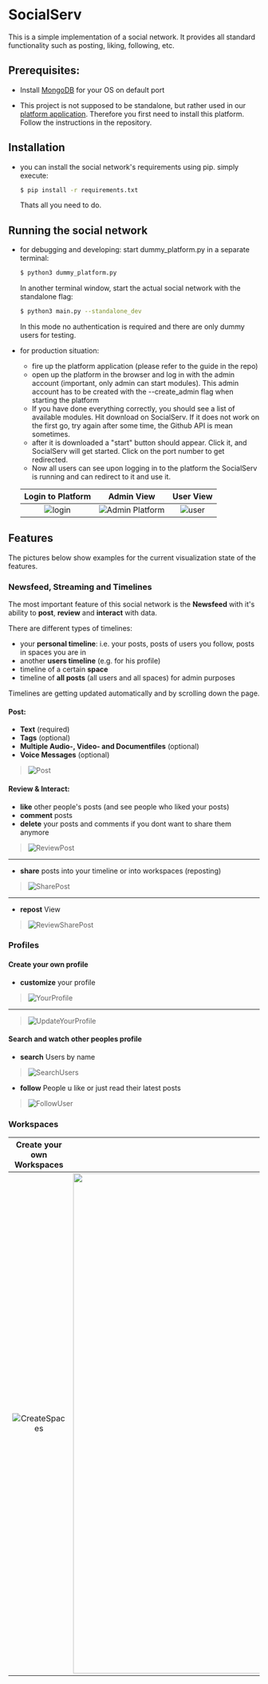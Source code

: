 # SocialServ

This is a simple implementation of a social network. It provides all standard functionality such as posting, liking, following, etc.

## Prerequisites:

- Install [MongoDB](https://docs.mongodb.com/manual/installation/) for your OS on default port

- This project is not supposed to be standalone, but rather used in our [platform application](https://github.com/Smunfr/sse-platform). Therefore you first need to install this platform. Follow the instructions in the repository.

## Installation

- you can install the social network's requirements using pip. simply execute:
  ```sh
  $ pip install -r requirements.txt
  ```
  Thats all you need to do.

## Running the social network

- for debugging and developing:
  start dummy_platform.py in a separate terminal:
  ```sh
  $ python3 dummy_platform.py
  ```
  In another terminal window, start the actual social network with the standalone flag:
  ```sh
  $ python3 main.py --standalone_dev
  ```
  In this mode no authentication is required and there are only dummy users for testing.

- for production situation:
  - fire up the platform application (please refer to the guide in the repo)
  - open up the platform in the browser and log in with the admin account       (important, only admin can start modules). This admin account has to be created with the --create_admin flag when starting the platform
  - If you have done everything correctly, you should see a list of available modules. Hit download on SocialServ. If it does not work on the first go, try again after some time, the Github API is mean sometimes.
  - after it is downloaded a "start" button should appear. Click it, and SocialServ will get started. Click on the port number to get redirected.
  - Now all users can see upon logging in to the platform the SocialServ is running and can redirect to it and use it.

  Login to Platform         |  Admin View | User View
  :-------------------------:|:-------------------------:|:-------------------------:
  ![login](Features/platform/login.png "login")  | ![Admin Platform](Features/platform/admin.png) | ![user](Features/platform/user.png)


## Features
The pictures below show examples for the current visualization state of the features.
### Newsfeed, Streaming and Timelines

The most important feature of this social network is the **Newsfeed** with it's ability to **post**, **review** and **interact** with data.

There are different types of timelines:
  - your **personal timeline**: i.e. your posts, posts of users you follow, posts in spaces you are in
  - another **users timeline** (e.g. for his profile)
  - timeline of a certain **space**
  - timeline of **all posts** (all users and all spaces) for admin purposes

Timelines are getting updated automatically and by scrolling down the page.
#### Post:
- **Text** (required)
- **Tags** (optional)
- **Multiple Audio-, Video- and Documentfiles** (optional)
- **Voice Messages** (optional)
>![Post](Features/Post.png "Post")

#### Review & Interact:
- **like** other people's posts (and see people who liked your posts)
- **comment** posts
- **delete** your posts and comments if you dont want to share them anymore
>![ReviewPost](Features/ReviewPost.png)
---
- **share** posts into your timeline or into workspaces (reposting)
>![SharePost](Features/SharePost.png "SharePost") <br>
---
- **repost** View
>![ReviewSharePost](Features/ReviewSharePost.png "ReviewSharePost")

### Profiles
#### Create your own profile
- **customize** your profile
>![YourProfile](Features/YourProfile.png "YourProfile")
---
>![UpdateYourProfile](Features/UpdateYourProfile.png "UpdateYourProfile")

#### Search and watch other peoples profile
- **search** Users by name
>![SearchUsers](Features/SearchUsers.png "SearchUsers")
- **follow** People u like or just read their latest posts
>![FollowUser](Features/FollowUser.png "FollowUser")

### Workspaces
Create your own Workspaces            |  SocialServ as a Workspace
:-------------------------:|:-------------------------:
![CreateSpaces](Features/CreateSpaces.png "CreateSpaces")  | <img src="Features/Space.png" alt="drawing" width="1000"/>
